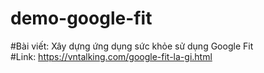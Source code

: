 # demo-google-fit
#Bài viết: Xây dựng ứng dụng sức khỏe sử dụng Google Fit<br>
#Link: https://vntalking.com/google-fit-la-gi.html
